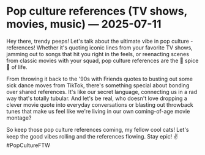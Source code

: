 # Pop culture references (TV shows, movies, music) — 2025-07-11

Hey there, trendy peeps! Let's talk about the ultimate vibe in pop culture - references! Whether it's quoting iconic lines from your favorite TV shows, jamming out to songs that hit you right in the feels, or reenacting scenes from classic movies with your squad, pop culture references are the 🌟 spice 🌟 of life.

From throwing it back to the '90s with Friends quotes to busting out some sick dance moves from TikTok, there's something special about bonding over shared references. It's like our secret language, connecting us in a rad way that's totally tubular. And let's be real, who doesn't love dropping a clever movie quote into everyday conversations or blasting out throwback tunes that make us feel like we're living in our own coming-of-age movie montage?

So keep those pop culture references coming, my fellow cool cats! Let's keep the good vibes rolling and the references flowing. Stay epic! ✌️ #PopCultureFTW